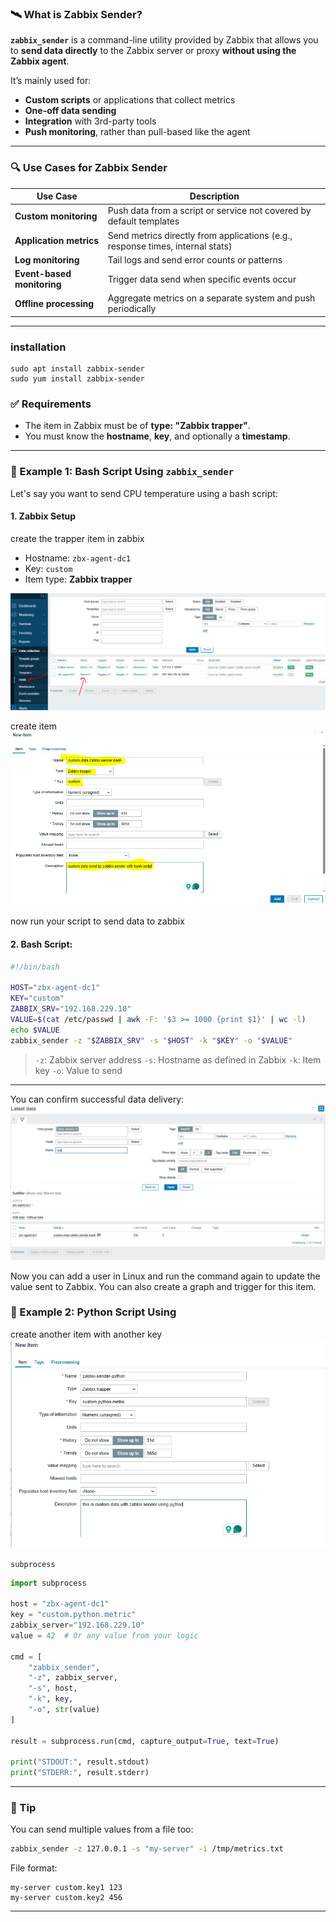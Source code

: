 ### 🛰️ What is **Zabbix Sender**?

**`zabbix_sender`** is a command-line utility provided by Zabbix that allows you to **send data directly** to the Zabbix server or proxy **without using the Zabbix agent**.

It’s mainly used for:

* **Custom scripts** or applications that collect metrics
* **One-off data sending**
* **Integration** with 3rd-party tools
* **Push monitoring**, rather than pull-based like the agent

---

### 🔍 **Use Cases for Zabbix Sender**

| Use Case                   | Description                                                                    |
| -------------------------- | ------------------------------------------------------------------------------ |
| **Custom monitoring**      | Push data from a script or service not covered by default templates            |
| **Application metrics**    | Send metrics directly from applications (e.g., response times, internal stats) |
| **Log monitoring**         | Tail logs and send error counts or patterns                                    |
| **Event-based monitoring** | Trigger data send when specific events occur                                   |
| **Offline processing**     | Aggregate metrics on a separate system and push periodically                   |

---

### installation
```
sudo apt install zabbix-sender
sudo yum install zabbix-sender

```


### ✅ Requirements

* The item in Zabbix must be of **type: "Zabbix trapper"**.
* You must know the **hostname**, **key**, and optionally a **timestamp**.

---

### 🧪 Example 1: Bash Script Using `zabbix_sender`

Let's say you want to send CPU temperature using a bash script:


#### 1. Zabbix Setup
create the trapper item in zabbix
* Hostname: `zbx-agent-dc1`
* Key: `custom`
* Item type: **Zabbix trapper**

![alt text](img/1-sender.png)

create item
![alt text](img/2-sender.png)

now run your script to send data to zabbix

#### 2. Bash Script:

```bash
#!/bin/bash

HOST="zbx-agent-dc1"
KEY="custom"
ZABBIX_SRV="192.168.229.10"
VALUE=$(cat /etc/passwd | awk -F: '$3 >= 1000 {print $1}' | wc -l)
echo $VALUE
zabbix_sender -z "$ZABBIX_SRV" -s "$HOST" -k "$KEY" -o "$VALUE"


```

> `-z`: Zabbix server address
> `-s`: Hostname as defined in Zabbix
> `-k`: Item key
> `-o`: Value to send

---

You can confirm successful data delivery:
![alt text](img/3-sender.png)

Now you can add a user in Linux and run the command again to update the value sent to Zabbix. You can also create a graph and trigger for this item.


### 🐍 Example 2: Python Script Using 
create another item with another key
![alt text](img/4-sender.png)

`subprocess`
```python
import subprocess

host = "zbx-agent-dc1"
key = "custom.python.metric"
zabbix_server="192.168.229.10"
value = 42  # Or any value from your logic

cmd = [
    "zabbix_sender",
    "-z", zabbix_server,
    "-s", host,
    "-k", key,
    "-o", str(value)
]

result = subprocess.run(cmd, capture_output=True, text=True)

print("STDOUT:", result.stdout)
print("STDERR:", result.stderr)
```

---




### 🧠 Tip

You can send multiple values from a file too:

```bash
zabbix_sender -z 127.0.0.1 -s "my-server" -i /tmp/metrics.txt
```

File format:

```
my-server custom.key1 123
my-server custom.key2 456
```

---

